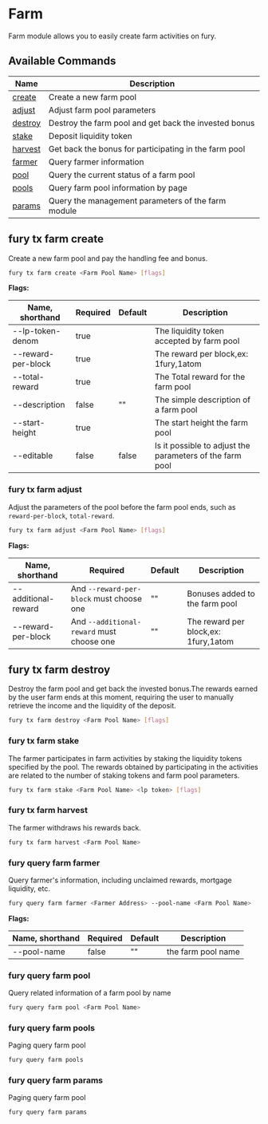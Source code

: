 # Farm

Farm module allows you to easily create farm activities on fury.

## Available Commands

| Name                              | Description                                           |
| --------------------------------- | ----------------------------------------------------- |
| [create](#fury-tx-farm-create)    | Create a new farm pool                                |
| [adjust](#fury-tx-farm-adjust)    | Adjust farm pool parameters                           |
| [destroy](#fury-tx-farm-destroy)  | Destroy the farm pool and get back the invested bonus |
| [stake](#fury-tx-farm-stake)      | Deposit liquidity token                               |
| [harvest](#fury-tx-farm-harvest)  | Get back the bonus for participating in the farm pool |
| [farmer](#fury-query-farm-farmer) | Query farmer information                              |
| [pool](#fury-query-farm-pool)     | Query the current status of a farm pool               |
| [pools](#fury-query-farm-pools)   | Query farm pool information by page                   |
| [params](#fury-query-farm-params) | Query the management parameters of the farm module    |

## fury tx farm create

Create a new farm pool and pay the handling fee and bonus.

```bash
fury tx farm create <Farm Pool Name> [flags]
```

**Flags:**

| Name, shorthand    | Required | Default | Description                                              |
| ------------------ | -------- | ------- | -------------------------------------------------------- |
| --lp-token-denom   | true     |         | The liquidity token accepted by farm pool                |
| --reward-per-block | true     |         | The reward per block,ex: 1fury,1atom                     |
| --total-reward     | true     |         | The Total reward for the farm pool                       |
| --description      | false    | ""      | The simple description of a farm pool                    |
| --start-height     | true     |         | The start height the farm pool                           |
| --editable         | false    | false   | Is it possible to adjust the parameters of the farm pool |

### fury tx farm adjust

Adjust the parameters of the pool before the farm pool ends, such as `reward-per-block`, `total-reward`.

```bash
fury tx farm adjust <Farm Pool Name> [flags]
```

**Flags:**

| Name, shorthand     | Required                                  | Default | Description                          |
| ------------------- | ----------------------------------------- | ------- | ------------------------------------ |
| --additional-reward | And `--reward-per-block` must choose one  | ""      | Bonuses added to the farm pool       |
| --reward-per-block  | And `--additional-reward` must choose one | ""      | The reward per block,ex: 1fury,1atom |

## fury tx farm destroy

Destroy the farm pool and get back the invested bonus.The rewards earned by the user farm ends at this moment, requiring the user to manually retrieve the income and the liquidity of the deposit.

```bash
fury tx farm destroy <Farm Pool Name> [flags]
```

### fury tx farm stake

The farmer participates in farm activities by staking the liquidity tokens specified by the pool. The rewards obtained by participating in the activities are related to the number of staking tokens and farm pool parameters.

```bash
fury tx farm stake <Farm Pool Name> <lp token> [flags]
```

### fury tx farm harvest

The farmer withdraws his rewards back.

```bash
fury tx farm harvest <Farm Pool Name>
```

### fury query farm farmer

Query farmer's information, including unclaimed rewards, mortgage liquidity, etc.

```bash
fury query farm farmer <Farmer Address> --pool-name <Farm Pool Name>
```

**Flags:**

| Name, shorthand | Required | Default | Description        |
| --------------- | -------- | ------- | ------------------ |
| --pool-name     | false    | ""      | the farm pool name |

### fury query farm pool

Query related information of a farm pool by name

```bash
fury query farm pool <Farm Pool Name>
```

### fury query farm pools

Paging query farm pool

```bash
fury query farm pools
```

### fury query farm params

Paging query farm pool

```bash
fury query farm params
```
